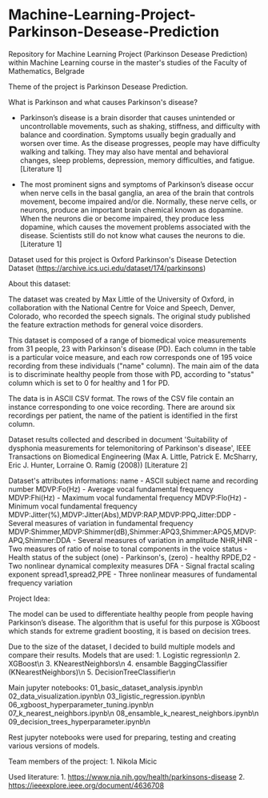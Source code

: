 # Machine-Learning-Project-Parkinson-Desease-Prediction
Repository for Machine Learning Project (Parkinson Desease Prediction) within Machine Learning course in the master's studies of the Faculty of Mathematics, Belgrade

Theme of the project is Parkinson Desease Prediction.

What is Parkinson and what causes Parkinson's disease? 
- Parkinson’s disease is a brain disorder that causes unintended or uncontrollable movements, such as shaking, stiffness, and difficulty with balance and coordination.
Symptoms usually begin gradually and worsen over time. As the disease progresses, people may have difficulty walking and talking. They may also have mental and behavioral changes, sleep problems, depression, memory difficulties, and fatigue. [Literature 1]

- The most prominent signs and symptoms of Parkinson’s disease occur when nerve cells in the basal ganglia, an area of the brain that controls movement, become impaired and/or die. Normally, these nerve cells, or neurons, produce an important brain chemical known as dopamine. When the neurons die or become impaired, they produce less dopamine, which causes the movement problems associated with the disease. Scientists still do not know what causes the neurons to die. [Literature 1]

Dataset used for this project is Oxford Parkinson's Disease Detection Dataset (https://archive.ics.uci.edu/dataset/174/parkinsons)

About this dataset:

The dataset was created by Max Little of the University of Oxford, in 
collaboration with the National Centre for Voice and Speech, Denver, 
Colorado, who recorded the speech signals. The original study published the 
feature extraction methods for general voice disorders.

This dataset is composed of a range of biomedical voice measurements from 31 people, 23 with Parkinson's disease (PD). Each column in the table is a particular voice measure, and each row corresponds one of 195 voice recording from these individuals ("name" column). The main aim of the data is to discriminate healthy people from those with PD, according to "status" column which is set to 0 for healthy and 1 for PD. 

The data is in ASCII CSV format. The rows of the CSV file contain an instance corresponding to one voice recording. There are around six recordings per patient, the name of the patient is identified in the first column.

Dataset results collected and described in document 'Suitability of dysphonia measurements for telemonitoring of Parkinson's disease', IEEE Transactions on Biomedical Engineering
(Max A. Little, Patrick E. McSharry, Eric J. Hunter, Lorraine O. Ramig (2008)) [Literature 2]

Dataset's attributes informations:
    name - ASCII subject name and recording number
    MDVP:Fo(Hz) - Average vocal fundamental frequency
    MDVP:Fhi(Hz) - Maximum vocal fundamental frequency
    MDVP:Flo(Hz) - Minimum vocal fundamental frequency
    MDVP:Jitter(%),MDVP:Jitter(Abs),MDVP:RAP,MDVP:PPQ,Jitter:DDP - Several 
    measures of variation in fundamental frequency
    MDVP:Shimmer,MDVP:Shimmer(dB),Shimmer:APQ3,Shimmer:APQ5,MDVP:APQ,Shimmer:DDA - Several measures of variation in amplitude
    NHR,HNR - Two measures of ratio of noise to tonal components in the voice
    status - Health status of the subject (one) - Parkinson's, (zero) - healthy
    RPDE,D2 - Two nonlinear dynamical complexity measures
    DFA - Signal fractal scaling exponent
    spread1,spread2,PPE - Three nonlinear measures of fundamental frequency variation 

Project Idea: 

The model can be used to differentiate healthy people from people having Parkinson’s disease.
The algorithm that is useful for this purpose is XGboost which stands for extreme gradient boosting, it is based on decision trees.

Due to the size of the dataset, I decided to build multiple models and compare their results.
Models that are used:
    1. Logistic regression\n
    2. XGBoost\n
    3. KNearestNeighbors\n
    4. ensamble BaggingClassifier (KNearestNeighbors)\n
    5. DecisionTreeClassifier\n

Main jupyter notebooks:
    01_basic_dataset_analysis.ipynb\n
    02_data_visualization.ipynb\n
    03_ligistic_regression.ipynb\n
    06_xgboost_hyperparameter_tuning.ipynb\n
    07_k_nearest_neighbors.ipynb\n
    08_ensamble_k_nearest_neighbors.ipynb\n
    09_decision_trees_hyperparameter.ipynb\n

Rest jupyter notebooks were used for preparing, testing and creating various versions of models.

Team members of the project:
    1. Nikola Micic

Used literature:
    1. https://www.nia.nih.gov/health/parkinsons-disease
    2. https://ieeexplore.ieee.org/document/4636708
